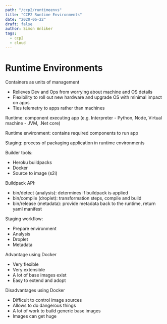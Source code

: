 ```yaml
---
path: "/ccp2/runtimeenvs"
title: "CCP2 Runtime Environments"
date: "2020-06-22"
draft: false
author: Simon Anliker
tags:
  - ccp2
  - cloud
---
```


<!-- RUNT -->

# Runtime Environments

Containers as units of management
* Relieves Dev and Ops from worrying about machine and OS details
* Flexibility to roll out new hardware and upgrade OS with minimal impact on apps
* Ties telemetry to apps rather than machines

Runtime: component executing app (e.g. Interpreter - Python, Node, Virtual machine - JVM, .Net core)

Runtime environment: contains required components to run app

Staging: process of packaging application in runtime environments

Builder tools:
* Heroku buildpacks
* Docker
* Source to image (s2i)

Buildpack API:
* bin/detect (analysis): determines if buildpack is applied
* bin/compile (droplet): transformation steps, compile and build
* bin/release (metadata): provide metadata back to the runtime, return yaml manifest

Staging workflow:
* Prepare environment
* Analysis 
* Droplet
* Metadata


Advantage using Docker
* Very flexible
* Very extensible
* A lot of base images exist
* Easy to extend and adopt

Disadvantages using Docker
* Difficult to control image sources
* Allows to do dangerous things
* A lot of work to build generic base images
* Images can get huge



